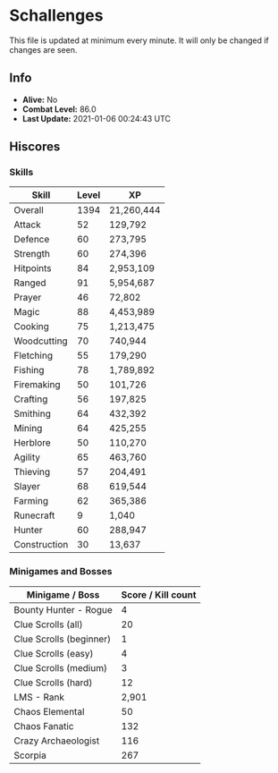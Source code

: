 # Schallenges

This file is updated at minimum every minute. It will only be changed if changes are seen.

## Info

 - **Alive:** No
 - **Combat Level:** 86.0
 - **Last Update:** 2021-01-06 00:24:43 UTC

## Hiscores

### Skills

| Skill | Level | XP |
|--|--|--|
| Overall | 1394 | 21,260,444 |
| Attack | 52 | 129,792 |
| Defence | 60 | 273,795 |
| Strength | 60 | 274,396 |
| Hitpoints | 84 | 2,953,109 |
| Ranged | 91 | 5,954,687 |
| Prayer | 46 | 72,802 |
| Magic | 88 | 4,453,989 |
| Cooking | 75 | 1,213,475 |
| Woodcutting | 70 | 740,944 |
| Fletching | 55 | 179,290 |
| Fishing | 78 | 1,789,892 |
| Firemaking | 50 | 101,726 |
| Crafting | 56 | 197,825 |
| Smithing | 64 | 432,392 |
| Mining | 64 | 425,255 |
| Herblore | 50 | 110,270 |
| Agility | 65 | 463,760 |
| Thieving | 57 | 204,491 |
| Slayer | 68 | 619,544 |
| Farming | 62 | 365,386 |
| Runecraft | 9 | 1,040 |
| Hunter | 60 | 288,947 |
| Construction | 30 | 13,637 |

### Minigames and Bosses

| Minigame / Boss | Score / Kill count |
|--|--|
| Bounty Hunter - Rogue | 4 |
| Clue Scrolls (all) | 20 |
| Clue Scrolls (beginner) | 1 |
| Clue Scrolls (easy) | 4 |
| Clue Scrolls (medium) | 3 |
| Clue Scrolls (hard) | 12 |
| LMS - Rank | 2,901 |
| Chaos Elemental | 50 |
| Chaos Fanatic | 132 |
| Crazy Archaeologist | 116 |
| Scorpia | 267 |
